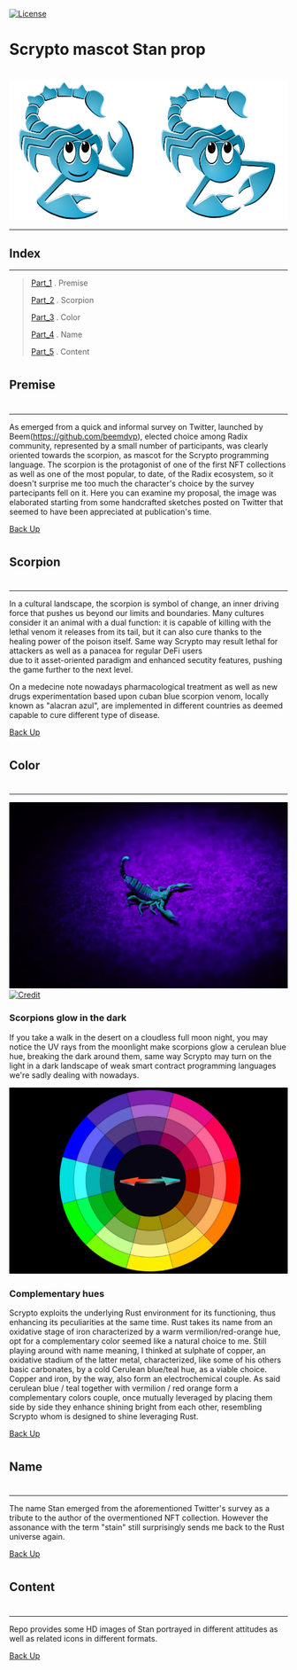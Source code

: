 [![License](https://img.shields.io/badge/License-CC0_Universal_1.0-blue.svg)](https://www.creativecommons.org/publicdomain/zero/1.0/)

#
# Scrypto mascot Stan prop
# 

![](./readme_img/stan_twin_500x1000.png)

-------------------------------------------------------------------------------------------
## Index  
-------------------------------------------------------------------------------------------	
>
> [Part_1](#part_1) . Premise
> 
> [Part_2](#part_2) . Scorpion
> 
> [Part_3](#part_3) . Color
>
> [Part_4](#part_4) . Name
>
> [Part_5](#part_5) . Content

#
## Premise 
# 
-----------------------------------------------------------------------  
As emerged from a quick and informal survey on Twitter, launched by Beem(https://github.com/beemdvp), elected choice among Radix community, 
represented by a small number of participants, was clearly oriented towards the scorpion, as mascot for the Scrypto programming language.
The scorpion is the protagonist of one of the first NFT collections as well as one of the most popular, to date, of the Radix ecosystem, 
so it doesn't surprise me too much the character's choice by the survey partecipants fell on it.
Here you can examine my proposal, the image was elaborated starting from some handcrafted sketches posted on Twitter that seemed 
to have been appreciated at publication's time. 

[Back Up](#index)

#
## Scorpion 
# 
----------------------------------------------------------------------- 
In a cultural landscape, the scorpion is symbol of change, an inner driving force that pushes us beyond our limits and boundaries.
Many cultures consider it an animal with a dual function: it is capable of killing with the lethal venom it releases from its tail, 
but it can also cure thanks to the healing power of the poison itself. 
Same way Scrypto may result lethal for attackers as well as a panacea for regular DeFi users  
due to it asset-oriented paradigm and enhanced secutity features, pushing the game further to the next level.

On a medecine note nowadays pharmacological treatment as well as new drugs experimentation based upon cuban blue scorpion venom, locally 
known as "alacran azul", are implemented in different countries as deemed capable to cure different type of disease.

[Back Up](#index)

#
## Color 
# 
-----------------------------------------------------------------------
![](./readme_img/moonlight_scorp_750x500.jpg)
[![Credit](https://img.shields.io/badge/Pic%20Credit-Leon%20Pauleikhoff-blue.svg)](https://unsplash.com/@lebalu)

### Scorpions glow in the dark

If you take a walk in the desert on a cloudless full moon night, you may notice the UV rays from the moonlight make scorpions glow a cerulean blue hue, 
breaking the dark around them, same way Scrypto may turn on the light in a dark landscape of weak smart contract programming languages we're sadly 
dealing with nowadays. 



![](./readme_img/color_wheel_500x750.png)

### Complementary hues

Scrypto exploits the underlying Rust environment for its functioning, thus enhancing its peculiarities at the same time.
Rust takes its name from an oxidative stage of iron characterized by a warm vermilion/red-orange hue, opt for a complementary color seemed 
like a natural choice to me. Still playing around with name meaning, I thinked at sulphate of copper, an oxidative stadium of the latter metal, 
characterized, like some of his others basic carbonates, by a cold Cerulean blue/teal hue, as a viable choice. 
Copper and iron, by the way, also form an electrochemical couple.
As said cerulean blue / teal together with vermilion / red orange form a complementary colors couple, once mutually leveraged by placing them side by side 
they enhance shining bright from each other, resembling Scrypto whom is designed to shine leveraging Rust.


[Back Up](#index)

#
## Name 
# 
----------------------------------------------------------------------- 
The name Stan emerged from the aforementioned Twitter's survey as a tribute to the author of the overmentioned NFT collection.
However the assonance with the term "stain" still surprisingly sends me back to the Rust universe again.


[Back Up](#index)

#
## Content 
# 
----------------------------------------------------------------------- 
Repo provides some HD images of Stan portrayed in different attitudes as well as related icons in different formats.


[Back Up](#index)

